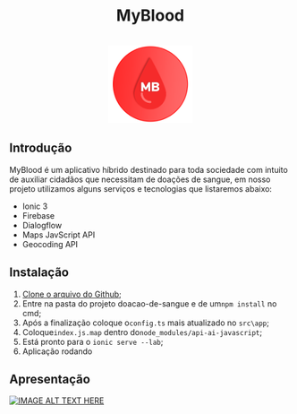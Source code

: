 <div align="center">
	<h1 style="border:none">MyBlood</h1><br/>
	<img width="150" height="139" src="https://raw.githubusercontent.com/Romanti-Ezer/doacao-de-sangue/master/src/assets/imgs/logo.png">
</div>

## Introdução 

MyBlood é um aplicativo híbrido destinado para toda sociedade com intuito de auxiliar cidadãos que necessitam de doações de sangue, em nosso projeto utilizamos alguns serviços e tecnologias que listaremos abaixo:

* Ionic 3
* Firebase 
* Dialogflow
* Maps JavScript API
* Geocoding API

## Instalação
1. [Clone o arquivo do Github](https://github.com/Romanti-Ezer/doacao-de-sangue);
2. Entre na pasta do projeto doacao-de-sangue e de um`npm install` no cmd;
3. Após a finalização coloque o`config.ts` mais atualizado no `src\app`;
4. Coloque`index.js.map` dentro do`node_modules/api-ai-javascript`;
5. Está pronto para o `ionic serve --lab`;
6. Aplicação rodando



## Apresentação





[![IMAGE ALT TEXT HERE](https:/img.youtube.com/vi/HxL0MLg-a7U&t=2s/0.jpg)](https://www.youtube.com/watch?v=HxL0MLg-a7U&t=2s)



